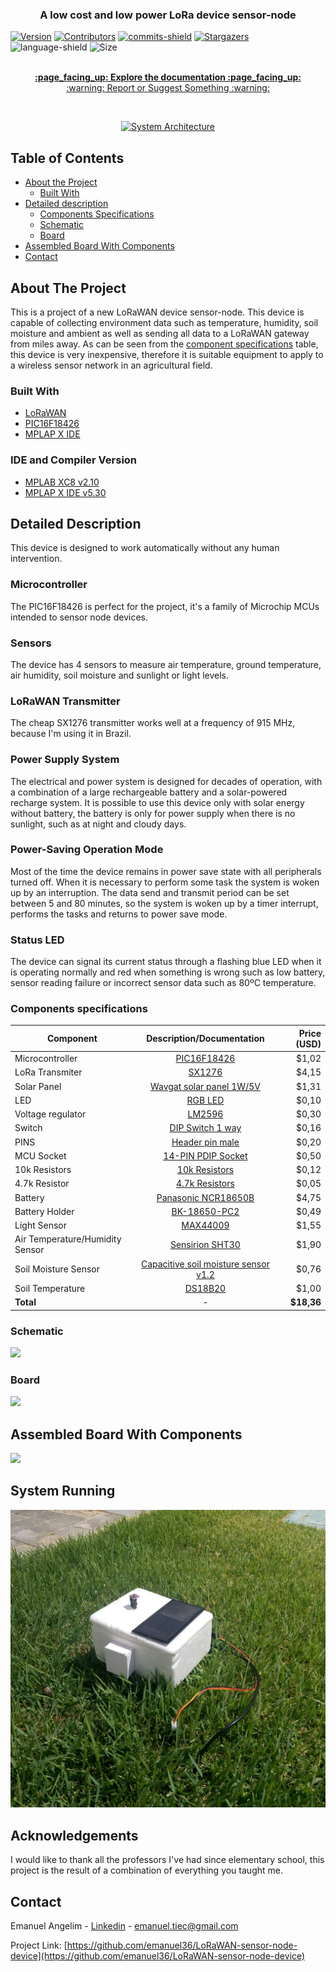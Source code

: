   <h3 align="center">A low cost and low power LoRa device sensor-node</h3>

[![Version][release-shield]][release-url]
[![Contributors][contributors-shield]][contributors-url]
[![commits-shield][commits-shield]][commits-url]
[![Stargazers][stars-shield]][stars-url]
![language-shield]
![Size][size-shield]
 
 <p align="center">
    <br />
    <a href="https://github.com/emanuel36/LoRaWAN-sensor-node-device//tree/master/documentation"><strong>:page_facing_up: Explore the documentation :page_facing_up:</strong></a>
    <br />
    <a href="https://github.com/emanuel36/LoRaWAN-sensor-node-device/issues">:warning: Report or Suggest Something :warning:</a>
  </p>
</p>

<br />
<p align="center">
  <a href="https://github.com/emanuel36/LoRaWAN-sensor-node-device/">
    <img src="documentation/Photos/system.png" alt="System Architecture" width="442" height="370">
    </a>


## Table of Contents

* [About the Project](#about-the-project)
  * [Built With](#built-with)
* [Detailed description](#detailed-description)
  * [Components Specifications](#components-specifications)
  * [Schematic](#schematic)
  * [Board](#board) 
* [Assembled Board With Components](#assembled-board-with-components)
* [Contact](#contact)


## About The Project

This is a project of a new LoRaWAN device sensor-node. This device is capable of collecting environment data such as temperature, humidity, soil moisture and ambient as well as sending all data to a LoRaWAN gateway from miles away. As can be seen from the [component specifications](#components-specifications) table, this device is very inexpensive, therefore it is suitable equipment to apply to a wireless sensor network in an agricultural field.

### Built With
* [LoRaWAN](https://lora-alliance.org/)
* [PIC16F18426](https://www.microchip.com/wwwproducts/en/PIC16F18426)
* [MPLAP X IDE](https://www.microchip.com/mplab/mplab-x-ide)

### IDE and Compiler Version
* [MPLAB XC8 v2.10](https://www.microchip.com/development-tools/pic-and-dspic-downloads-archive)
* [MPLAP X IDE v5.30](https://www.microchip.com/development-tools/pic-and-dspic-downloads-archive)


## Detailed Description
This device is designed to work automatically without any human intervention. 

### Microcontroller
The PIC16F18426 is perfect for the project, it's a family of Microchip MCUs intended to sensor node devices.

### Sensors
The device has 4 sensors to measure air temperature, ground temperature, air humidity, soil moisture and sunlight or light levels.

### LoRaWAN Transmitter
The cheap SX1276 transmitter works well at a frequency of 915 MHz, because I'm using it in Brazil.

### Power Supply System
The electrical and power system is designed for decades of operation, with a combination of a large rechargeable battery and a solar-powered recharge system. It is possible to use this device only with solar energy without battery, the battery is only for power supply when there is no sunlight, such as at night and cloudy days.

### Power-Saving Operation Mode
Most of the time the device remains in power save state with all peripherals turned off. When it is necessary to perform some task the system is woken up by an interruption. The data send and transmit period can be set between 5 and 80 minutes, so the system is woken up by a timer interrupt, performs the tasks and returns to power save mode.

### Status LED
The device can signal its current status through a flashing blue LED when it is operating normally and red when something is wrong such as low battery, sensor reading failure or incorrect sensor data such as 80ºC temperature.

### Components specifications

| Component   | Description/Documentation   | Price (USD)   |
|---------------------------------  |:-----------------------------------------------------------------------------------------------------------------------------------------:  |------------:  |
| Microcontroller   | [PIC16F18426](https://www.microchip.com/wwwproducts/en/PIC16F18426)   | $1,02   |
| LoRa Transmiter   | [SX1276](https://www.semtech.com/products/wireless-rf/lora-transceivers/sx1276) | $4,15   |
| Solar Panel   | [Wavgat solar panel 1W/5V](https://pt.aliexpress.com/item/32844672794.html?isOrigTitle=true)  | $1,31   |
| LED | [RGB LED](https://www.sparkfun.com/datasheets/Components/YSL-R596CR3G4B5C-C10.pdf)  | $0,10 |
| Voltage regulator   | [LM2596](http://www.ti.com/product/LM2596)  | $0,30   |
| Switch   | [DIP Switch 1 way](https://www.we-online.de/katalog/datasheet/418117270901.pdf)  | $0,16 |
| PINS | [Header pin male](https://cdn.sparkfun.com/datasheets/Prototyping/16188.pdf)  | $0,20  |
| MCU Socket | [14-PIN PDIP Socket](https://www.sparkfun.com/products/7939)  | $0,50   |
| 10k Resistors  | [10k Resistors](https://www.circuitspecialists.com/rb10k.html) | $0,12 |
| 4.7k Resistor  | [4.7k Resistors](https://www.circuitspecialists.com/ra4.7k.html) | $0,05 |
| Battery   | [Panasonic NCR18650B](https://www.batteryspace.com/prod-specs/NCR18650B.pdf)  | $4,75   |
| Battery Holder  | [BK-18650-PC2](http://www.memoryprotectiondevices.com/datasheets/BK-18650-PC2-datasheet.pdf)  | $0,49   |
| Light Sensor  | [MAX44009](https://www.maximintegrated.com/en/products/interface/sensor-interface/MAX44009.html)  | $1,55   |
| Air Temperature/Humidity Sensor   | [Sensirion SHT30](https://www.sensirion.com/en/environmental-sensors/humidity-sensors/digital-humidity-sensors-for-various-applications/)   | $1,90   |
| Soil Moisture Sensor  | [Capacitive soil moisture sensor v1.2](https://media.digikey.com/pdf/Data%20Sheets/DFRobot%20PDFs/SEN0193_Web.pdf)  | $0,76   |
| Soil Temperature  | [DS18B20](https://www.maximintegrated.com/en/products/DS18B20)  | $1,00   |
|**Total** |-| **$18,36**|


### Schematic

<img src="documentation/Hardware/esquematico.png">

### Board

<img src="documentation/Hardware/desenho.png">

## Assembled Board With Components

<img src="documentation/Photos/placa.jpg">

## System Running

<img src="documentation/Photos/gramado.jpg">

## Acknowledgements

I would like to thank all the professors I've had since elementary school, this project is the result of a combination of everything you taught me.

## Contact

Emanuel Angelim - [Linkedin](https://www.linkedin.com/in/emanuel36/en) - emanuel.tiec@gmail.com

Project Link: [https://github.com/emanuel36/LoRaWAN-sensor-node-device](https://github.com/emanuel36/LoRaWAN-sensor-node-device)

[contributors-shield]: https://img.shields.io/github/contributors/emanuel36/LoRaWAN-sensor-node-device?style=for-the-badge
[commits-shield]:https://img.shields.io/github/last-commit/emanuel36/LoRaWAN-sensor-node-device?style=for-the-badge
[commits-url]:https://github.com/emanuel36/LoRaWAN-sensor-node-device/commits/master
[release-shield]:https://img.shields.io/github/v/release/emanuel36/LoRaWAN-sensor-node-device?style=for-the-badge
[release-url]:https://github.com/emanuel36/LoRaWAN-sensor-node-device/releases
[contributors-url]: https://github.com/emanuel36/LoRaWAN-sensor-node-device/graphs/contributors
[stars-shield]: https://img.shields.io/github/stars/emanuel36/LoRaWAN-sensor-node-device?color=183c0d&style=for-the-badge
[stars-url]: https://github.com/emanuel36/LoRaWAN-sensor-node-device/stargazers
[language-shield]: https://img.shields.io/github/languages/top/emanuel36/LoRaWAN-sensor-node-device?color=191970&style=for-the-badge
[language-url]: https://github.com/emanuel36/LoRaWAN-sensor-node-device/search?l=c
[size-shield]: https://img.shields.io/github/languages/code-size/emanuel36/LoRaWAN-sensor-node-device?color=008080&label=SIZE&style=for-the-badge
[issues-shield]: https://img.shields.io/github/issues/emanuel36/LoRaWAN-sensor-node-device?style=for-the-badge
[issues-url]:https://github.com/emanuel36/LoRaWAN-sensor-node-device/issues
[linkedin-shield]: https://img.shields.io/badge/-LinkedIn-blue?style=for-the-badge
[linkedin-url]: https://www.linkedin.com/in/emanuel36/en
